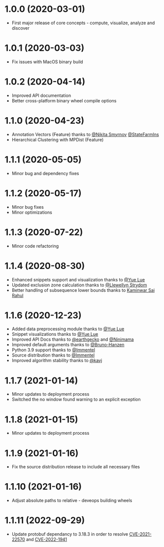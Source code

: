 # 1.0.0 (2020-03-01)
- First major release of core concepts - compute, visualize, analyze and discover

# 1.0.1 (2020-03-03)
- Fix issues with MacOS binary build

# 1.0.2 (2020-04-14)
- Improved API documentation
- Better cross-platform binary wheel compile options

# 1.1.0 (2020-04-23)
- Annotation Vectors (Feature) thanks to [@Nikita Smyrnov](https://github.com/nikita-smyrnov) [@StateFarmIns](https://github.com/StateFarmIns)
- Hierarchical Clustering with MPDist (Feature)

# 1.1.1 (2020-05-05)
- Minor bug and dependency fixes

# 1.1.2 (2020-05-17)
- Minor bug fixes
- Minor optimizations

# 1.1.3 (2020-07-22)
- Minor code refactoring

# 1.1.4 (2020-08-30)
- Enhanced snippets support and visualization thanks to [@Yue Lue](https://github.com/LuYueee)
- Updated exclusion zone calculation thanks to [@Llewellyn Strydom](https://github.com/LlewellynS96)
- Better handling of subsequence lower bounds thanks to [Kaminwar Sai Rahul](https://github.com/KSaiRahul21)

# 1.1.6 (2020-12-23)
- Added data preprocessing module thanks to [@Yue Lue](https://github.com/LuYueee)
- Snippet visualizations thanks to [@Yue Lue](https://github.com/LuYueee)
- Improved API Docs thanks to [@earthgecko](https://github.com/earthgecko) and [@Ninimama](https://github.com/Ninimama)
- Improved default arguments thanks to [@Bruno-Hanzen](https://github.com/Bruno-Hanzen)
- Python 3.9 support thanks to [@Immentel](https://github.com/Immentel)
- Source distribution thanks to [@Immentel](https://github.com/Immentel)
- Improved algorithm stability thanks to [@kavj](https://github.com/kavj)

# 1.1.7 (2021-01-14)
- Minor updates to deployment process
- Switched the no window found warning to an explicit exception

# 1.1.8 (2021-01-15)
- Minor updates to deployment process

# 1.1.9 (2021-01-16)
- Fix the source distribution release to include all necessary files

# 1.1.10 (2021-01-16)
- Adjust absolute paths to relative - deveops building wheels

# 1.1.11 (2022-09-29)
- Update protobuf dependancy to 3.18.3 in order to resolve [CVE-2021-22570](https://nvd.nist.gov/vuln/detail/cve-2021-22570) and [CVE-2022-1941](https://github.com/matrix-profile-foundation/matrixprofile/issues/98)
